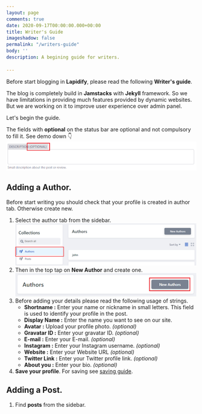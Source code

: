 ```yaml
---
layout: page
comments: true
date: 2020-09-17T00:00:00.000+00:00
title: Writer's Guide
imageshadow: false
permalink: "/writers-guide"
body: ''
description: A begining guide for writers.

---
```

Before start blogging in **Lapidify**, please read the following **Writer's guide**.

The blog is completely build in **Jamstacks** with **Jekyll** framework. So we have limitations in providing much features provided by dynamic websites. But we are working on it to improve user experience over admin panel.

Let's begin the guide.

The fields with **optional** on the status bar are optional and not compulsory to fill it. See demo down 👇![optional image](/uploads/tempsnip.png "Optional")

## **Adding a Author.**

Before start writing you should check that your profile is created in author tab. Otherwise create new.

1. Select the author tab from the sidebar.**![](/uploads/tempsnip1-1.png)**
2. Then in the top tap on **New Author** and create one.![](/uploads/tempsnip2.png)
3. Before adding your details please read the following usage of strings.
   * **Shortname :** Enter your name or nickname in small letters. This field is used to identify your profile in the post.
   * **Display Name :** Enter the name you want to see on our site.
   * **Avatar :** Upload your profile photo. _(optional)_
   * **Gravatar ID :** Enter your gravatar ID. _(optional)_
   * **E-mail :** Enter your E-mail. _(optional)_
   * **Instagram :** Enter your Instagram username. _(optional)_
   * **Website :** Enter your Website URL _(optional)_
   * **Twitter Link :** Enter your Twitter profile link. _(optional)_
   * **About you :** Enter your bio. _(optional)_
4. **Save your profile**. For saving see [saving guide](#saving-guide "saving guide").

## **Adding a Post.**

1. Find **posts** from the sidebar.